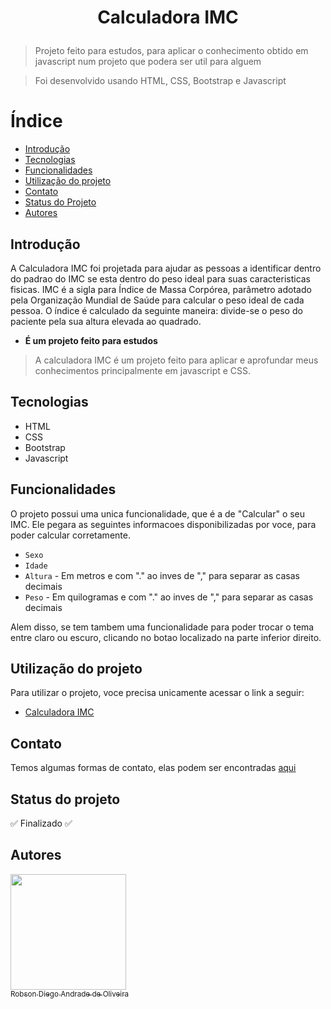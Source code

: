 <h1 align="center">
  <p>Calculadora IMC</p>
</h1>

> Projeto feito para estudos, para aplicar o conhecimento obtido em javascript num projeto que podera ser util para alguem

> Foi desenvolvido usando HTML, CSS, Bootstrap e Javascript

# Índice 

* [Introdução](##Introdução)
* [Tecnologias](##Tecnologias)
* [Funcionalidades](##Funcionalidades)
* [Utilização do projeto](##tilização-do-projeto)
* [Contato](##Contato)
* [Status do Projeto](##Status-do-projeto)
* [Autores](##Autores)


## Introdução
A Calculadora IMC foi projetada para ajudar as pessoas a identificar dentro do padrao do IMC se esta dentro do peso ideal para suas caracteristicas fisicas.
IMC é a sigla para Índice de Massa Corpórea, parâmetro adotado pela Organização Mundial de Saúde para calcular o peso ideal de cada pessoa. O índice é calculado da seguinte maneira: divide-se o peso do paciente pela sua altura elevada ao quadrado.

- **É um projeto feito para estudos**

> A calculadora IMC é um projeto feito para aplicar e aprofundar meus conhecimentos principalmente em javascript e CSS.

## Tecnologias

* HTML
* CSS
* Bootstrap
* Javascript

## Funcionalidades
O projeto possui uma unica funcionalidade, que é a de "Calcular" o seu IMC. Ele pegara as seguintes informacoes disponibilizadas por voce, para poder calcular corretamente.

- `Sexo`
- `Idade`
- `Altura` - Em metros e com "." ao inves de "," para separar as casas decimais
- `Peso` - Em quilogramas e com "." ao inves de "," para separar as casas decimais

Alem disso, se tem tambem uma funcionalidade para poder trocar o tema entre claro ou escuro, clicando no botao localizado na parte inferior direito.

## Utilização do projeto
Para utilizar o projeto, voce precisa unicamente acessar o link a seguir:

- [Calculadora IMC](https://therealrobinho.github.io/Calculadora_IMC/Index.html)

## Contato
Temos algumas formas de contato, elas podem ser encontradas [aqui](https://github.com/TheRealRobinho)

## Status do projeto
:white_check_mark: Finalizado :white_check_mark:

## Autores
[<img src="https://avatars.githubusercontent.com/u/77800184?v=4" width=185><br><sub>Robson Diego Andrade de Oliveira</sub>](https://github.com/TheRealRobinho)
